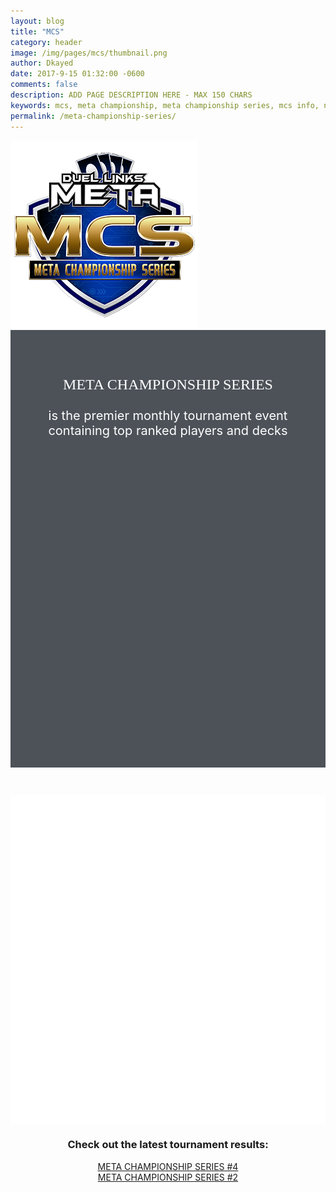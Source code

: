```yaml
---
layout: blog
title: "MCS"
category: header
image: /img/pages/mcs/thumbnail.png
author: Dkayed
date: 2017-9-15 01:32:00 -0600
comments: false
description: ADD PAGE DESCRIPTION HERE - MAX 150 CHARS
keywords: mcs, meta championship, meta championship series, mcs info, next mcs, mcs time
permalink: /meta-championship-series/
---
```


<div>
    <img src="/img/logos/mcs_logo.png" class="mx-auto d-block">
</div>

<div style="background-color: rgb(77, 82, 89);">
    <div style="min-height: 300px; position: relative; padding: 50px; z-index: 10; background-color: transparent;" class="blue_banner_container">
        <p style="color: white; text-align: center; font-family: Arial Black; font-size: 24px;">META CHAMPIONSHIP SERIES</p>
        <p style="color: white; text-align: center; font-size: 20px;">is the premier monthly tournament event containing top ranked players and decks</p>
    </div>
    <div style="background-image: url('/img/pages/mcs/blue_banner.png'); min-height: 300px; position: relative; background-position-x: 100%; z-index: 0;"></div>   
</div>

<div style="background-color: white;">
    <div style="position: relative; z-index: 10; background-color: transparent;" class="red_banner_container">
            <p style="color: white; text-align: center; font-family: 'Oregano', cursive; font-size: 44px;" class="red_banner_text red_banner_header_text">Want to enter?</p>
            <p style="color: white; text-align: center; font-size: 20px;" class="red_banner_text">Join the Top Player Community</p>
            <p style="color: white; text-align: center; font-size: 20px;" class="red_banner_text">Make King of Games ranking</p>
            <p style="color: white; text-align: center; font-size: 20px;" class="red_banner_text">Watch for an invite to the next tournament</p>
        </div> 
    <div style="background-image: url('/img/pages/mcs/red_banner.png'); min-height: 300px; position: relative; z-index: 0;"></div>      
</div>

<div class="section">
    <h3 style="text-align: center;">Check out the latest tournament results:</h3>
    <div style="text-align: center;">
        <a href="/news/meta-championship-series-4-report">META CHAMPIONSHIP SERIES #4</a> 
    </div>
    <div style="text-align: center;">
        <a href="/meta-championship-series-2/">META CHAMPIONSHIP SERIES #2</a>
    </div>            
</div>